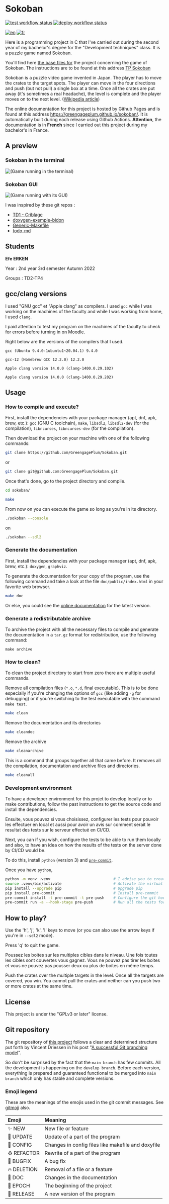 # Sokoban

<!-- For the compatibility of Github and Doxygen at the same time I had to use this line of html to attach an image -->
<a href="https://github.com/GreengagePlum/Sokoban/actions/workflows/test.yml"><img alt="test workflow status" src="https://github.com/GreengagePlum/Sokoban/actions/workflows/test.yml/badge.svg"/></a>
<a href="https://github.com/GreengagePlum/Sokoban/actions/workflows/deploy.yml"><img alt="deploy workflow status" src="https://github.com/GreengagePlum/Sokoban/actions/workflows/deploy.yml/badge.svg"/></a>

<a href="https://github.com/GreengagePlum/Sokoban/blob/main/README.md"><img alt="en" src="https://img.shields.io/badge/lang-en-red.svg"/></a>
<a href="https://github.com/GreengagePlum/Sokoban/blob/main/README.fr.md"><img alt="fr" src="https://img.shields.io/badge/lang-fr-yellow.svg"/></a>

Here is a programming project in C that I've carried out during the second year of my bachelor's degree for the "Development techniques" class. It is a puzzle game named Sokoban.

You'll find here [the base files for](https://git.unistra.fr/techdevprintemps2022/SokobanTechDev) the project concerning the game of Sokoban. The instructions are to be found at this address [TP Sokoban](https://techdevprintemps2022.pages.unistra.fr/TP_TechDevEnonce/)

Sokoban is a puzzle video game invented in Japan. The player has to move the crates to the target spots. The player can move in the four directions and push (but not pull) a single box at a time. Once all the crates are put away (it's sometimes a real headache), the level is complete and the player moves on to the next level. ([Wikipedia article](https://en.wikipedia.org/wiki/Sokoban))

The online documentation for this project is hosted by Github Pages and is found at this address <https://greengageplum.github.io/sokoban/>. It is automatically built during each release using Github Actions. **Attention**, the documentation is in **French** since I carried out this project during my bachelor's in France.

## A preview

### Sokoban in the terminal

<img alt="(Game running in the terminal)" src="images/sokobanCLIv1.0.0.gif"/>

### Sokoban GUI

<img alt="(Game running with its GUI)" src="images/sokobanGUIv1.0.0.gif"/>

I was inspired by these git repos :

* [TD1 - Criblage](https://gitlab.com/qgoestch/td1-criblage)
* [doxygen-exemple-bidon](https://git.unistra.fr/max.schmitt/doxygen-exemple-bidon)
* [Generic-Makefile](https://github.com/Leandros/Generic-Makefile/blob/master/Makefile)
* [todo-md](https://github.com/todo-md/todo-md)

## Students

**Efe ERKEN**

Year : 2nd year 3rd semester Autumn 2022

Groups : TD2-TP4

## gcc/clang versions

I used "GNU gcc" et "Apple clang" as compilers. I used `gcc` while I was working on the machines of the faculty and while I was working from home, I used `clang`.

I paid attention to test my program on the machines of the faculty to check for errors before turning in on Moodle.

Right below are the versions of the compilers that I used.

```text
gcc (Ubuntu 9.4.0-1ubuntu1~20.04.1) 9.4.0

gcc-12 (Homebrew GCC 12.2.0) 12.2.0

Apple clang version 14.0.0 (clang-1400.0.29.102)

Apple clang version 14.0.0 (clang-1400.0.29.202)
```

## Usage

### How to compile and execute?

First, install the dependencies with your package manager (apt, dnf, apk, brew, etc.): `gcc` (GNU C toolchain), `make`, `libsdl2`, `libsdl2-dev` (for the compilation), `libncurses`, `libncurses-dev` (for the compilation).

Then download the project on your machine with one of the following commands:

```sh
git clone https://github.com/GreengagePlum/Sokoban.git
```

or

```sh
git clone git@github.com:GreengagePlum/Sokoban.git
```

Once that's done, go to the project directory and compile.

```sh
cd sokoban/

make
```

From now on you can execute the game so long as you're in its directory.

```sh
./sokoban --console
```

on

```sh
./sokoban --sdl2
```

### Generate the documentation

First, install the dependencies with your package manager (apt, dnf, apk, brew, etc.): `doxygen`, `graphviz`.

To generate the documentation for your copy of the program, use the following command and take a look at the file `doc/public/index.html` in your favorite web browser.

```sh
make doc
```

Or else, you could see the [online documentation](https://greengageplum.github.io/sokoban/) for the latest version.

### Generate a redistributable archive

To archive the project with all the necessary files to compile and generate the documentation in a `tar.gz` format for redistribution, use the following command:

```
make archive
```

### How to clean?

To clean the project directory to start from zero there are multiple useful commands.

Remove all compilation files (`*.o`, `*.d`, final executable). This is to be done especially if you're changing the options of `gcc` (like adding `-g` for debugging) or if you're switching to the test executable with the command `make test`.

```sh
make clean
```

Remove the documentation and its directories

```sh
make cleandoc
```

Remove the archive

```sh
make cleanarchive
```

This is a command that groups together all that came before. It removes all the compilation, documentation and archive files and directories.

```sh
make cleanall
```

### Development environment

To have a developer environment for this projet to develop locally or to make contributions, follow the past instructions to get the source code and install the dependencies.

Ensuite, vous pouvez si vous choisissez, configurer les tests pour pouvoir les effectuer en local et aussi pour avoir un avis sur comment serait le resultat des tests sur le serveur effectué en CI/CD.

Next, you can if you wish, configure the tests to be able to run them locally and also, to have an idea on how the results of the tests on the server done by CI/CD would be.

To do this, install `python` (version 3) and [`pre-commit`](https://pre-commit.com/).

Once you have `python`,

```sh
python -m venv .venv                            # I advise you to create a virtual environment with your favorite method
source .venv/bin/activate                       # Activate the virtual environment
pip install --upgrade pip                       # Upgrade pip
pip install pre-commit                          # Install pre-commit
pre-commit install -t pre-commit -t pre-push    # Configure the git hooks
pre-commit run -a --hook-stage pre-push         # Run all the tests for the first time
```

## How to play?

Use the 'h', 'j', 'k', 'l' keys to move (or you can also use the arrow keys if you're in `--sdl2` mode).

Press 'q' to quit the game.

Poussez les boites sur les multiples cibles dans le niveau. Une fois toutes les cibles sont couvertes vous gagnez. Vous ne pouvez pas tirer les boites et vous ne pouvez pas pousser deux ou plus de boites en même temps.

Push the crates over the multiple targets in the level. Once all the targets are covered, you win. You cannot pull the crates and neither can you push two or more crates at the same time.

## License

This project is under the "GPLv3 or later" license.

## Git repository

The git repository of [this project](https://greengageplum.github.io/sokoban/) follows a clear and determined
structure put forth by Vincent Driessen in his
post "[A successful Git branching model](https://nvie.com/posts/a-successful-git-branching-model/)".

So don't be surprised by the fact that the `main branch` has few commits. All the development is happening on
the `develop branch`. Before each version, everything is prepared and guaranteed functional to be merged
into `main branch` which only has stable and complete versions.

### Emoji legend

These are the meanings of the emojis used in the git commit messages. See [gitmoji](https://gitmoji.dev/) also.

| Emoji              | Meaning                                            |
|:-------------------|:---------------------------------------------------|
| :sparkles: NEW     | New file or feature                                |
| :wrench: UPDATE    | Update of a part of the program                    |
| :hammer: CONFIG    | Changes in config files like makefile and doxyfile |
| :recycle: REFACTOR | Rewrite of a part of the program                   |
| :bug: BUGFIX       | A bug fix                                          |
| :fire: DELETION    | Removal of a file or a feature                     |
| :memo: DOC         | Changes in the documentation                       |
| :tada: EPOCH       | The beginning of the project                       |
| :rocket: RELEASE   | A new version of the program                       |
